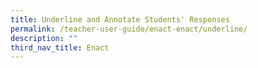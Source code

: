 ```yaml
---
title: Underline and Annotate Students' Responses
permalink: /teacher-user-guide/enact-enact/underline/
description: ""
third_nav_title: Enact
---
```

